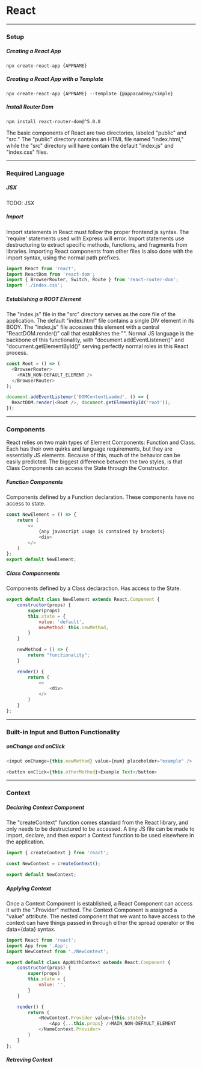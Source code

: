 # React

------------
### Setup

##### Creating a React App
```
npx create-react-app {APPNAME}
```

##### Creating a React App with a Template
```
npx create-react-app {APPNAME} --template {@appacademy/simple}
```

##### Install Router Dom
```
npm install react-router-dom@^5.0.0
```

The basic components of React are two directories, labeled "public" and "src." The "public" directory contains an HTML file named "index.html," while the "src" directory will have contain the default "index.js" and "index.css" files.

-------
### Required Language

##### JSX
TODO: JSX

##### Import
Import statements in React must follow the proper frontend js syntax. The 'require' statements used with Express will error. Import statements use destructuring to extract specific methods, functions, and fragments from libraries. Importing React components from other files is also done with the import syntax, using the normal path prefixes.
```js
import React from 'react';
import ReactDom from 'react-dom';
import { BrowserRouter, Switch, Route } from 'react-router-dom';
import './index.css';
```

##### Establishing a ROOT Element
The "index.js" file in the "src" directory serves as the core file of the application. The default "index.html" file contains a single DIV element in its BODY. The "index.js" file accesses this element with a central "ReactDOM.render()" call that establishes the "<ROOT />". Normal JS language is the backbone of this functionality, with "document.addEventListener()" and "document.getElementById()" serving perfectly normal roles in this React process.
```js
const Root = () => (
  <BrowserRouter>
    <MAIN_NON-DEFAULT_ELEMENT />
  </BrowserRouter>
);

document.addEventListener('DOMContentLoaded', () => {
  ReactDOM.render(<Root />, document.getElementById('root'));
});
```
------
### Components
React relies on two main types of Element Components: Function and Class. Each has their own quirks and language requirements, but they are essentially JS elements. Because of this, much of the behavior can be easily predicted. The biggest difference between the two styles, is that Class Components can access the State through the Constructor.

##### Function Components
Components defined by a Function declaration. These components have no access to state.
```js
const NewElement = () => {
    return (
        <>
            {any javascript usage is contained by brackets}
            <div>
        </>
    )
};
export default NewElement;
```

##### Class Componments
Components defined by a Class declaraction. Has access to the State.
```js
export default class NewElement extends React.Component {
    constructor(props) {
        super(props)
        this.state = {
            value: 'default',
            newMethod: this.newMethod,
        }
    }

    newMethod = () => {
        return "functionality";
    }

    render() {
        return (
            <>
                <div>
            </>
        )
    }
};
```
------
### Built-in Input and Button Functionality

##### onChange and onClick
```js
<input onChange={this.newMethod} value={num} placeholder="example" />

<button onClick={this.otherMethod}>Example Text</button>
```

------
### Context

##### Declaring Context Component
The "createContext" function comes standard from the React library, and only needs to be destructured to be accessed. A tiny JS file can be made to import, declare, and then export a Context function to be used elsewhere in the application.
```js
import { createContext } from 'react';

const NewContext = createContext();

export default NewContext;
```

##### Applying Context
Once a Context Component is established, a React Component can access it with the ".Provider" method. The Context Component is assigned a "value" attribute. The nested component that we want to have access to the context can have things passed in through either the spread operator or the data={data} syntax.
```js
import React from 'react';
import App from '.App';
import NewContext from './NewContext';

export default class AppWithContext extends React.Component {
    constructor(props) {
        super(props)
        this.state = {
            value: '',
        }
    }

    render() {
        return (
            <NewContext.Provider value={this.state}>
                <App {...this.props} />MAIN_NON-DEFAULT_ELEMENT
            </NameContext.Provider>
        )
    }
};
```

##### Retreving Context
